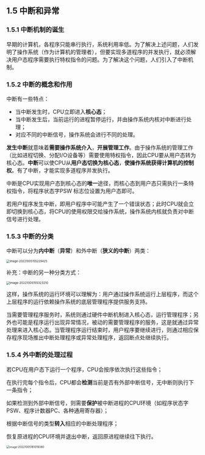 ## 1.5 中断和异常

### 1.5.1 中断机制的诞生

早期的计算机，各程序只能串行执行，系统利用率低。为了解决上述问题，人们发明了操作系统（作为计算机的管理者），但要实现多道程序的并发执行，就必须解决用户态程序需要执行特权指令的问题。为了解决这个问题，人们引入了中断机制。

### 1.5.2 中断的概念和作用

中断有一些特点：

+ 当中断发生时，CPU立即进入**核心态**；
+ 当中断发生后，当前运行的进程暂停运行，并由操作系统内核对中断进行处理；
+ 对应不同的中断信号，操作系统会进行不同的处理。

**发生中断**就意味着**需要操作系统介入**，**开展管理工作**。由于操作系统的管理工作（比如进程切换、分配I/O设备等）需要使用特权指令，因此CPU要从用户态转为核心态。**中断**可以使CPU从**用户态切换为核心态**，**使操作系统获得计算机的控制权**。有了中断，才能实现多道程序并发执行。

中断是CPU实现用户态到核心态的**唯一**途径，而核心态到用户态只需执行一条特权指令，将程序状态字PSW 标志位设置为用户态即可。

若用户程序发生中断，即用户程序中可能产生了一个错误状态；此时CPU就会立即切换到核心态，将CPU的使用权限交给操作系统，操作系统内核就负责对中断信号进行处理。

### 1.5.3 中断的分类

中断可以分为**内中断**（**异常**）和外中断（**狭义的中断**）两类：

<img src="https://images.drshw.tech/images/notes/image-20221005155229425.png" alt="image-20221005155229425" style="zoom:53%;" />

补充：中断的另一种分类方式：

<img src="https://images.drshw.tech/images/notes/image-20221005155323210.png" alt="image-20221005155323210" style="zoom:55%;" />

这样，操作系统的运行环境可以理解为：用户通过操作系统运行上层程序，而这个上层程序的运行依赖操作系统的底层管理程序提供服务支持。

当需要管理程序服务时，系统则通过硬件中断机制进入核心态，运行管理程序；另外也可能是程序运行出现异常情况，被动的需要管理程序的服务，这是就通过异常处理来进入核心态。当管理程序运行结束时，用户程序要继续进行，则通过相应保存程序现场推出中断处理程序或异常处理程序，返回断点处继续执行。

### 1.5.4 外中断的处理过程

若CPU在用户态下运行一个程序，CPU会按序依次执行这些指令；

在执行完每个指令后，CPU都会**检测**当前是否有外部中断信号，无中断则执行下一条指令；

如果检测到外部中断信号，则需要**保护**被中断进程的CPU环境（如程序状态字PSW、程序计数器PC、各种通用寄存器）；

根据中断信号的类型**转入**相应的中断处理程序；

恢复原进程的CPU环境并退出中断，返回原进程继续往下执行。

<img src="https://images.drshw.tech/images/notes/image-20221005161019380.png" alt="image-20221005161019380" style="zoom:50%;" />